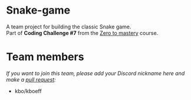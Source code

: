 # Snake-game

A team project for building the classic Snake game.<br>
Part of <strong>Coding Challenge #7</strong> from the <a href="https://github.com/zero-to-mastery">Zero to mastery</a> course.

# Team members
<em>If you want to join this team, please add your Discord nickname here and make a <a href="https://help.github.com/articles/creating-a-pull-request/">pull request</a>:</em><br>
<ul>
  <li>kbo/kboeff</li>
<ul>
